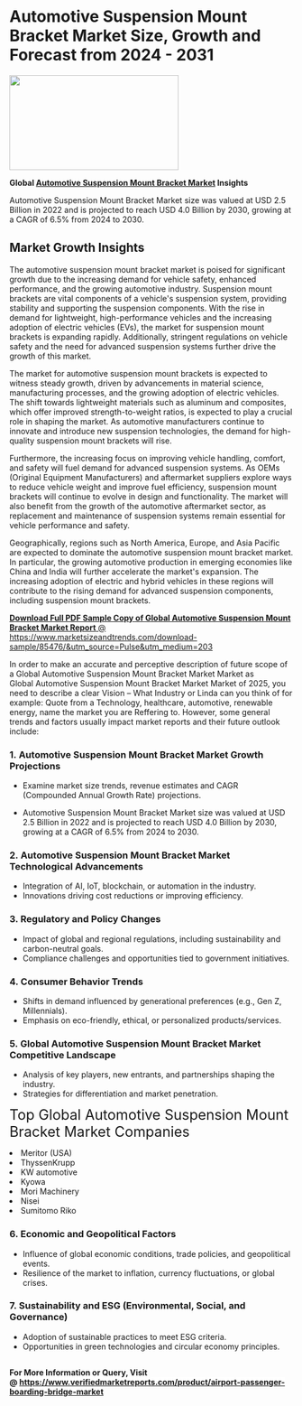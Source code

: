<H1>Automotive Suspension Mount Bracket Market Size, Growth and Forecast from 2024 - 2031</H1><img class="aligncenter size-medium wp-image-584254" src="https://thirdeyenews.in/wp-content/uploads/2024/09/Global-Market-Research-300x168.jpeg" alt="" width="300" height="168" /><p><strong>Global&nbsp;<a href="https://www.marketsizeandtrends.com/download-sample/85476/&amp;utm_source=Pulse&amp;utm_medium=203">Automotive Suspension Mount Bracket Market</a> Insights</strong></p><p>Automotive Suspension Mount Bracket Market size was valued at USD 2.5 Billion in 2022 and is projected to reach USD 4.0 Billion by 2030, growing at a CAGR of 6.5% from 2024 to 2030.</p><p><h2>Market Growth Insights</h2> <p>The automotive suspension mount bracket market is poised for significant growth due to the increasing demand for vehicle safety, enhanced performance, and the growing automotive industry. Suspension mount brackets are vital components of a vehicle's suspension system, providing stability and supporting the suspension components. With the rise in demand for lightweight, high-performance vehicles and the increasing adoption of electric vehicles (EVs), the market for suspension mount brackets is expanding rapidly. Additionally, stringent regulations on vehicle safety and the need for advanced suspension systems further drive the growth of this market.</p> <p><a href="#"></a></p> <p>The market for automotive suspension mount brackets is expected to witness steady growth, driven by advancements in material science, manufacturing processes, and the growing adoption of electric vehicles. The shift towards lightweight materials such as aluminum and composites, which offer improved strength-to-weight ratios, is expected to play a crucial role in shaping the market. As automotive manufacturers continue to innovate and introduce new suspension technologies, the demand for high-quality suspension mount brackets will rise.</p> <p>Furthermore, the increasing focus on improving vehicle handling, comfort, and safety will fuel demand for advanced suspension systems. As OEMs (Original Equipment Manufacturers) and aftermarket suppliers explore ways to reduce vehicle weight and improve fuel efficiency, suspension mount brackets will continue to evolve in design and functionality. The market will also benefit from the growth of the automotive aftermarket sector, as replacement and maintenance of suspension systems remain essential for vehicle performance and safety.</p> <p>Geographically, regions such as North America, Europe, and Asia Pacific are expected to dominate the automotive suspension mount bracket market. In particular, the growing automotive production in emerging economies like China and India will further accelerate the market's expansion. The increasing adoption of electric and hybrid vehicles in these regions will contribute to the rising demand for advanced suspension components, including suspension mount brackets.</p> <p><a href="#"></p><p><span class=""><strong>Download Full PDF Sample Copy of Global Automotive Suspension Mount Bracket Market Report</strong> @ <a href="https://www.marketsizeandtrends.com/download-sample/85476/&amp;utm_source=Pulse&amp;utm_medium=203" target="_blank">https://www.marketsizeandtrends.com/download-sample/85476/&amp;utm_source=Pulse&amp;utm_medium=203</a></span></p><p>In order to make an accurate and perceptive description of future scope of a Global&nbsp;Automotive Suspension Mount Bracket Market Market as Global&nbsp;Automotive Suspension Mount Bracket Market Market of 2025, you need to describe a clear Vision &ndash; What Industry or Linda can you think of for example: Quote from a Technology, healthcare, automotive, renewable energy, name the market you are Reffering to. However, some general trends and factors usually impact market reports and their future outlook include:</p><h3>1.&nbsp;<strong>Automotive Suspension Mount Bracket Market Growth Projections</strong></h3><ul><li>Examine market size trends, revenue estimates and CAGR (Compounded Annual Growth Rate) projections.</li><li><p>Automotive Suspension Mount Bracket Market size was valued at USD 2.5 Billion in 2022 and is projected to reach USD 4.0 Billion by 2030, growing at a CAGR of 6.5% from 2024 to 2030.</p></li></ul><h3>2.&nbsp;<strong>Automotive Suspension Mount Bracket Market Technological Advancements</strong></h3><ul><li>Integration of AI, IoT, blockchain, or automation in the industry.</li><li>Innovations driving cost reductions or improving efficiency.</li></ul><h3>3.&nbsp;<strong>Regulatory and Policy Changes</strong></h3><ul><li>Impact of global and regional regulations, including sustainability and carbon-neutral goals.</li><li>Compliance challenges and opportunities tied to government initiatives.</li></ul><h3>4.&nbsp;<strong>Consumer Behavior Trends</strong></h3><ul><li>Shifts in demand influenced by generational preferences (e.g., Gen Z, Millennials).</li><li>Emphasis on eco-friendly, ethical, or personalized products/services.</li></ul><h3>5.&nbsp;<strong>Global Automotive Suspension Mount Bracket Market Competitive Landscape</strong></h3><ul><li>Analysis of key players, new entrants, and partnerships shaping the industry.</li><li>Strategies for differentiation and market penetration.</li></ul><p data-pm-slice="1 1 []"><span style="color: inherit; font-family: inherit; font-size: 25px;">Top Global Automotive Suspension Mount Bracket Market Companies</span></p><div class="" data-test-id=""><p><li>Meritor (USA)</li><li> ThyssenKrupp</li><li> KW automotive</li><li> Kyowa</li><li> Mori Machinery</li><li> Nisei</li><li> Sumitomo Riko</li></p></div><h3>6.&nbsp;<strong>Economic and Geopolitical Factors</strong></h3><ul><li>Influence of global economic conditions, trade policies, and geopolitical events.</li><li>Resilience of the market to inflation, currency fluctuations, or global crises.</li></ul><h3>7.&nbsp;<strong>Sustainability and ESG (Environmental, Social, and Governance)</strong></h3><ul><li>Adoption of sustainable practices to meet ESG criteria.</li><li>Opportunities in green technologies and circular economy principles.</li></ul><h2><strong style="font-size: 14px;">For More Information or Query, Visit @&nbsp;</strong><a style="background-color: #ffffff; font-size: 14px;" href="https://www.marketsizeandtrends.com/report/automotive-suspension-mount-bracket-market/" target="_blank">https://www.verifiedmarketreports.com/product/airport-passenger-boarding-bridge-market</a></h2>
